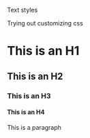 Text styles



Trying out customizing css



# This is an H1



## This is an H2



### This is an H3



#### This is an H4



This is a paragraph

